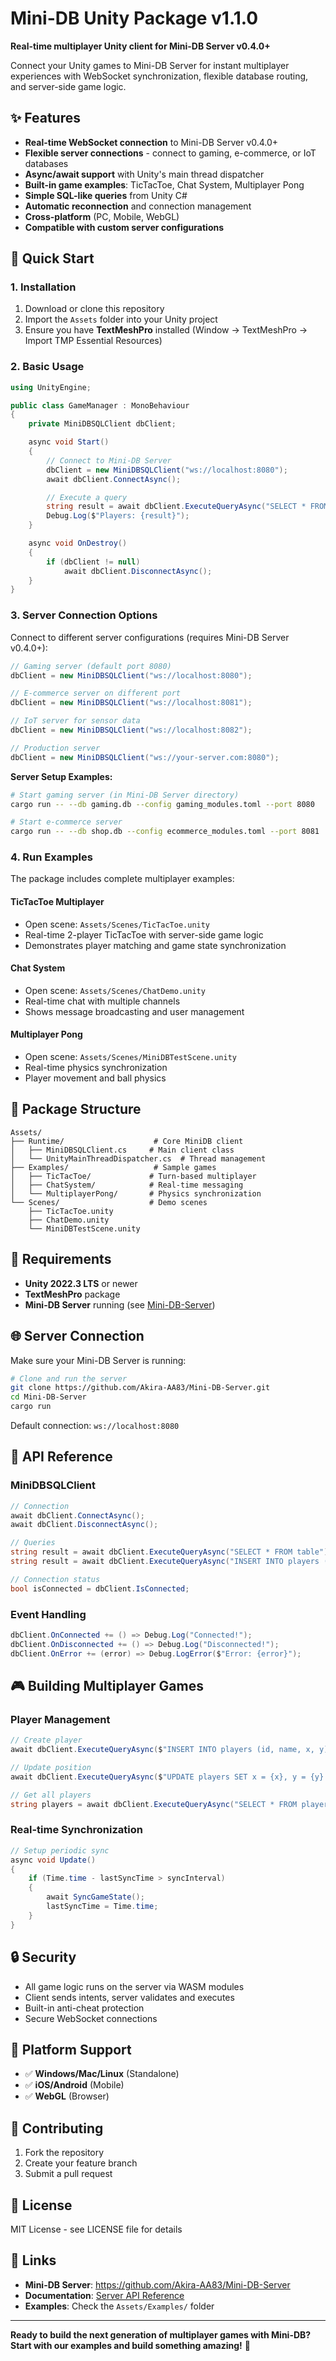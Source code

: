 # Mini-DB Unity Package v1.1.0

**Real-time multiplayer Unity client for Mini-DB Server v0.4.0+**

Connect your Unity games to Mini-DB Server for instant multiplayer experiences with WebSocket synchronization, flexible database routing, and server-side game logic.

## ✨ Features

- **Real-time WebSocket connection** to Mini-DB Server v0.4.0+
- **Flexible server connections** - connect to gaming, e-commerce, or IoT databases  
- **Async/await support** with Unity's main thread dispatcher
- **Built-in game examples**: TicTacToe, Chat System, Multiplayer Pong
- **Simple SQL-like queries** from Unity C#
- **Automatic reconnection** and connection management
- **Cross-platform** (PC, Mobile, WebGL)
- **Compatible with custom server configurations**

## 🚀 Quick Start

### 1. Installation

1. Download or clone this repository
2. Import the `Assets` folder into your Unity project
3. Ensure you have **TextMeshPro** installed (Window → TextMeshPro → Import TMP Essential Resources)

### 2. Basic Usage

```csharp
using UnityEngine;

public class GameManager : MonoBehaviour
{
    private MiniDBSQLClient dbClient;

    async void Start()
    {
        // Connect to Mini-DB Server
        dbClient = new MiniDBSQLClient("ws://localhost:8080");
        await dbClient.ConnectAsync();

        // Execute a query
        string result = await dbClient.ExecuteQueryAsync("SELECT * FROM players");
        Debug.Log($"Players: {result}");
    }

    async void OnDestroy()
    {
        if (dbClient != null)
            await dbClient.DisconnectAsync();
    }
}
```

### 3. Server Connection Options

Connect to different server configurations (requires Mini-DB Server v0.4.0+):

```csharp
// Gaming server (default port 8080)
dbClient = new MiniDBSQLClient("ws://localhost:8080");

// E-commerce server on different port  
dbClient = new MiniDBSQLClient("ws://localhost:8081");

// IoT server for sensor data
dbClient = new MiniDBSQLClient("ws://localhost:8082");

// Production server
dbClient = new MiniDBSQLClient("ws://your-server.com:8080");
```

**Server Setup Examples:**
```bash
# Start gaming server (in Mini-DB Server directory)
cargo run -- --db gaming.db --config gaming_modules.toml --port 8080

# Start e-commerce server  
cargo run -- --db shop.db --config ecommerce_modules.toml --port 8081
```

### 4. Run Examples

The package includes complete multiplayer examples:

#### **TicTacToe Multiplayer**
- Open scene: `Assets/Scenes/TicTacToe.unity`
- Real-time 2-player TicTacToe with server-side game logic
- Demonstrates player matching and game state synchronization

#### **Chat System**
- Open scene: `Assets/Scenes/ChatDemo.unity`
- Real-time chat with multiple channels
- Shows message broadcasting and user management

#### **Multiplayer Pong**
- Open scene: `Assets/Scenes/MiniDBTestScene.unity`
- Real-time physics synchronization
- Player movement and ball physics

## 📁 Package Structure

```
Assets/
├── Runtime/                    # Core MiniDB client
│   ├── MiniDBSQLClient.cs     # Main client class
│   └── UnityMainThreadDispatcher.cs  # Thread management
├── Examples/                   # Sample games
│   ├── TicTacToe/             # Turn-based multiplayer
│   ├── ChatSystem/            # Real-time messaging
│   └── MultiplayerPong/       # Physics synchronization
└── Scenes/                    # Demo scenes
    ├── TicTacToe.unity
    ├── ChatDemo.unity
    └── MiniDBTestScene.unity
```

## 🔧 Requirements

- **Unity 2022.3 LTS** or newer
- **TextMeshPro** package
- **Mini-DB Server** running (see [Mini-DB-Server](https://github.com/Akira-AA83/Mini-DB-Server))

## 🌐 Server Connection

Make sure your Mini-DB Server is running:

```bash
# Clone and run the server
git clone https://github.com/Akira-AA83/Mini-DB-Server.git
cd Mini-DB-Server
cargo run
```

Default connection: `ws://localhost:8080`

## 📖 API Reference

### MiniDBSQLClient

```csharp
// Connection
await dbClient.ConnectAsync();
await dbClient.DisconnectAsync();

// Queries
string result = await dbClient.ExecuteQueryAsync("SELECT * FROM table");
string result = await dbClient.ExecuteQueryAsync("INSERT INTO players (name, x, y) VALUES ('Player1', 10, 20)");

// Connection status
bool isConnected = dbClient.IsConnected;
```

### Event Handling

```csharp
dbClient.OnConnected += () => Debug.Log("Connected!");
dbClient.OnDisconnected += () => Debug.Log("Disconnected!");
dbClient.OnError += (error) => Debug.LogError($"Error: {error}");
```

## 🎮 Building Multiplayer Games

### Player Management
```csharp
// Create player
await dbClient.ExecuteQueryAsync($"INSERT INTO players (id, name, x, y) VALUES ('{playerId}', '{playerName}', 0, 0)");

// Update position
await dbClient.ExecuteQueryAsync($"UPDATE players SET x = {x}, y = {y} WHERE id = '{playerId}'");

// Get all players
string players = await dbClient.ExecuteQueryAsync("SELECT * FROM players");
```

### Real-time Synchronization
```csharp
// Setup periodic sync
async void Update()
{
    if (Time.time - lastSyncTime > syncInterval)
    {
        await SyncGameState();
        lastSyncTime = Time.time;
    }
}
```

## 🔒 Security

- All game logic runs on the server via WASM modules
- Client sends intents, server validates and executes
- Built-in anti-cheat protection
- Secure WebSocket connections

## 📱 Platform Support

- ✅ **Windows/Mac/Linux** (Standalone)
- ✅ **iOS/Android** (Mobile)
- ✅ **WebGL** (Browser)

## 🤝 Contributing

1. Fork the repository
2. Create your feature branch
3. Submit a pull request

## 📄 License

MIT License - see LICENSE file for details

## 🔗 Links

- **Mini-DB Server**: https://github.com/Akira-AA83/Mini-DB-Server
- **Documentation**: [Server API Reference](https://github.com/Akira-AA83/Mini-DB-Server#api-reference)
- **Examples**: Check the `Assets/Examples/` folder

---

**Ready to build the next generation of multiplayer games with Mini-DB? Start with our examples and build something amazing!** 🚀